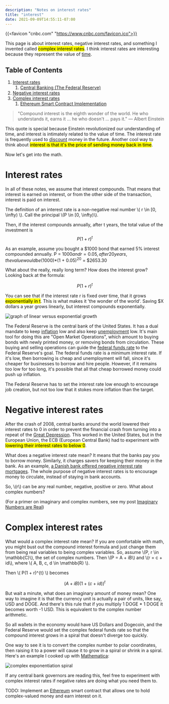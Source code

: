 ```yaml
---
description: "Notes on interest rates"
title: "interest"
date: 2021-09-09T14:55:11-07:00
---
```


{{<favicon "cnbc.com" "https://www.cnbc.com/favicon.ico">}}

This page is about interest rates, negative interest rates, and something I invented called <mark>complex interest rates</mark>.
I think interest rates are interesting because they represent the value of [time](/tags/time/). 

## Table of Contents
1. [Interest rates](#positive)
   1. [Central Banking (The Federal Reserve)](#fed)
2. [Negative interest rates](#negative)
3. [Complex interest rates](#complex)
   1. [Ethereum Smart Contract Implementation](#eth)

> "Compound interest is the eighth wonder of the world. He who understands it, earns it ... he who doesn't ... pays it."
― Albert Einstein

This quote is special because Einstein revolutionized our understanding of time, and interest is intimately related to the value of time. The interest rate is frequently used to [discount](https://www.investopedia.com/terms/d/discountrate.asp) money in the future. Another cool way to think about <mark>interest is that it's the price of sending money back in time</mark>.

Now let's get into the math.
<a id="positive"></a>
# Interest rates
In all of these notes, we assume that interest compounds. That means that interest is earned on interest, or from the other side of the transaction, 
interest is paid on interest.

The definition of an interest rate is a non-negative real number \\( r \in [0, \infty) \\).
Call the principal \\(P \in [0, \infty)\\).

Then, if the interest compounds annually, after t years, the total value of the investment is $$ P(1 + r)^{t} $$

As an example, assume you bought a $1000 bond that earned 5% interest compounded annually. P = $1000 and r = 0.05, after 20 years, the value would be ($1000)*(1 + 0.05)<sup>20</sup> = $2653.30

What about the really, really long term? How does the interest grow? Looking back at the formula:

$$ P(1 + r)^{t} $$

You can see that if the interest rate r is fixed over time, that it grows <mark>exponentially in t</mark>. This is what makes it 'the wonder of the world'. Saving $X dollars a year grows linearly, but interest compounds exponentially.

<img src="/images/linear-exponential.png" alt="graph of linear versus exponential growth" />

<a id="fed"></a>

The Federal Reserve is the central bank of the United States. It has a dual mandate to keep [inflation](https://fred.stlouisfed.org/series/FPCPITOTLZGUSA) low and also keep [unemployment](https://fred.stlouisfed.org/series/UNRATE) low. It's main tool for doing this are "Open Market Operations", which amount to buying bonds with newly printed money, or removing bonds from circulation. These buying and selling operations can guide the [federal funds rate](https://www.federalreserve.gov/monetarypolicy/openmarket.htm) to the Federal Reserve's goal. The federal funds rate is a minimum interest rate. If it's low, then borrowing is cheap and unemployment will fall, since it's cheaper for businesses to borrow and hire people. However, if it remains too low for too long, it's possible that all that cheap borrowed money could push up inflation.

The Federal Reserve has to set the interest rate low enough to encourage job creation, but not too low that it stokes more inflation than the target.

<a id="negative"></a>
# Negative interest rates

After the crash of 2008, central banks around the world lowered their interest rates to 0 in order to prevent the financial crash from turning into a repeat of the [Great Depression](https://en.wikipedia.org/wiki/Great_Depression). This worked in the United States, but in the European Union, the ECB (European Central Bank) had to experiment with <mark>lowering their interest rates to below 0</mark>.

What does a negative interest rate mean? It means that the banks pay you to borrow money. Similarly, it charges savers for keeping their money in the bank. As an example, [a Danish bank offered negative interest rate mortgages](https://www.cnbc.com/2019/08/12/danish-bank-is-offering-10-year-mortgages-with-negative-interest-rates.html). The whole purpose of negative interest rates is to encourage money to circulate, instead of staying in bank accounts.

So, \\(r\\) can be any real number, negative, positive or zero. What about complex numbers? 

(For a primer on imaginary and complex numbers, see my post [Imaginary Numbers are Real](/posts/imaginary-numbers-are-real))

<a id="complex-interest"></a>
# Complex interest rates

What would a complex interest rate mean? If you are comfortable with math, you might bust out the compound interest formula and just change them from being real variables to being complex variables. So, assume \\(P, r \in \mathbb{C}\\), the set of complex numbers. Then \\(P = A + iB\\) and \\(r = c + id\\), where \\( A, B, c, d \in \mathbb{R} \\).

Then \\( P(1 + r)^{t} \\) becomes

$$ (A + iB)(1 + (c + id))^{t} $$

But wait a minute, what does an imaginary amount of money mean? One way to imagine it is that the currency unit is actually a pair of units, like say, USD and DOGE. And there's this rule that if you multiply 1 DOGE * 1 DOGE it becomes worth -1 USD. This is equivalent to the complex number arithmetic. 

So all wallets in the economy would have US Dollars and Dogecoin, and the Federal Reserve would set the complex federal funds rate so that the compound interest grows in a spiral that doesn't diverge too quickly.

One way to see it is to convert the complex number to polar coordinates, then raising it to a power will cause it to grow in a spiral or shrink in a spiral. Here's an example I cooked up with [Mathematica](https://wolfram.com/mathematica):

![complex exponentiation spiral](/images/complex-interest-rates.gif)


<div class="yellow-note-noscroll">
If any central bank governors are reading this, feel free to experiment with complex interest rates if negative rates are doing what you need them to.
</div>

<a id="eth"></a>

TODO: Implement an [Ethereum](https://ethereum.org) smart contract that allows one to hold complex-valued money and earn interest on it.